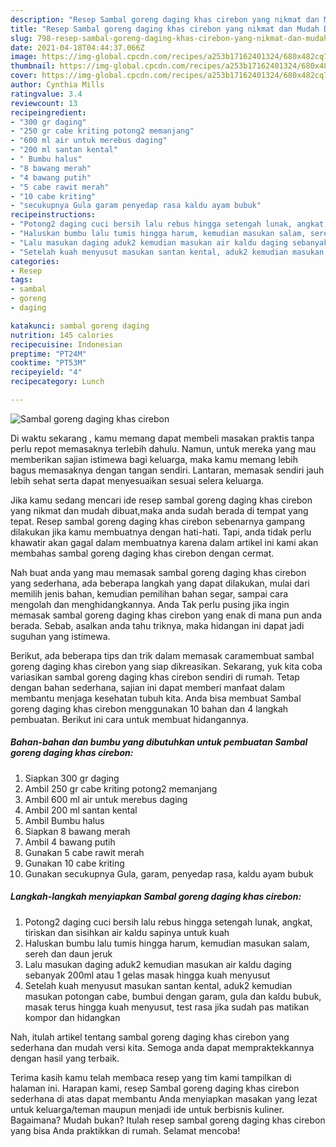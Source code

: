 ```yaml
---
description: "Resep Sambal goreng daging khas cirebon yang nikmat dan Mudah Dibuat"
title: "Resep Sambal goreng daging khas cirebon yang nikmat dan Mudah Dibuat"
slug: 798-resep-sambal-goreng-daging-khas-cirebon-yang-nikmat-dan-mudah-dibuat
date: 2021-04-18T04:44:37.066Z
image: https://img-global.cpcdn.com/recipes/a253b17162401324/680x482cq70/sambal-goreng-daging-khas-cirebon-foto-resep-utama.jpg
thumbnail: https://img-global.cpcdn.com/recipes/a253b17162401324/680x482cq70/sambal-goreng-daging-khas-cirebon-foto-resep-utama.jpg
cover: https://img-global.cpcdn.com/recipes/a253b17162401324/680x482cq70/sambal-goreng-daging-khas-cirebon-foto-resep-utama.jpg
author: Cynthia Mills
ratingvalue: 3.4
reviewcount: 13
recipeingredient:
- "300 gr daging"
- "250 gr cabe kriting potong2 memanjang"
- "600 ml air untuk merebus daging"
- "200 ml santan kental"
- " Bumbu halus"
- "8 bawang merah"
- "4 bawang putih"
- "5 cabe rawit merah"
- "10 cabe kriting"
- "secukupnya Gula garam penyedap rasa kaldu ayam bubuk"
recipeinstructions:
- "Potong2 daging cuci bersih lalu rebus hingga setengah lunak, angkat, tiriskan dan sisihkan air kaldu sapinya untuk kuah"
- "Haluskan bumbu lalu tumis hingga harum, kemudian masukan salam, sereh dan daun jeruk"
- "Lalu masukan daging aduk2 kemudian masukan air kaldu daging sebanyak 200ml atau 1 gelas masak hingga kuah menyusut"
- "Setelah kuah menyusut masukan santan kental, aduk2 kemudian masukan potongan cabe, bumbui dengan garam, gula dan kaldu bubuk, masak terus hingga kuah menyusut, test rasa jika sudah pas matikan kompor dan hidangkan"
categories:
- Resep
tags:
- sambal
- goreng
- daging

katakunci: sambal goreng daging 
nutrition: 145 calories
recipecuisine: Indonesian
preptime: "PT24M"
cooktime: "PT53M"
recipeyield: "4"
recipecategory: Lunch

---
```



![Sambal goreng daging khas cirebon](https://img-global.cpcdn.com/recipes/a253b17162401324/680x482cq70/sambal-goreng-daging-khas-cirebon-foto-resep-utama.jpg)

Di waktu  sekarang , kamu memang dapat membeli masakan praktis tanpa perlu repot memasaknya terlebih dahulu. Namun, untuk mereka yang mau memberikan sajian istimewa bagi keluarga, maka kamu memang lebih bagus memasaknya dengan tangan sendiri. Lantaran, memasak sendiri jauh lebih sehat serta dapat menyesuaikan sesuai selera keluarga.

Jika kamu sedang mencari ide resep sambal goreng daging khas cirebon yang nikmat dan mudah dibuat,maka anda sudah berada di tempat yang tepat. Resep sambal goreng daging khas cirebon  sebenarnya gampang dilakukan jika kamu membuatnya dengan hati-hati. Tapi, anda tidak perlu khawatir akan gagal dalam membuatnya 
karena dalam artikel ini kami akan membahas sambal goreng daging khas cirebon dengan cermat.  



Nah buat anda yang mau memasak sambal goreng daging khas cirebon yang sederhana, ada beberapa langkah yang dapat dilakukan, mulai dari memilih jenis bahan, kemudian pemilihan bahan segar, sampai cara mengolah dan menghidangkannya. Anda Tak perlu pusing jika ingin memasak sambal goreng daging khas cirebon yang enak di mana pun anda berada. Sebab, asalkan anda  tahu triknya, maka hidangan ini dapat jadi suguhan yang istimewa.

Berikut, ada beberapa tips dan trik dalam memasak caramembuat sambal goreng daging khas cirebon yang siap dikreasikan. Sekarang, yuk kita coba variasikan sambal goreng daging khas cirebon sendiri di rumah. Tetap dengan bahan sederhana, sajian ini dapat memberi manfaat dalam membantu menjaga kesehatan tubuh kita. Anda bisa membuat Sambal goreng daging khas cirebon menggunakan 10 bahan dan 4 langkah pembuatan. Berikut ini cara untuk membuat hidangannya.

<!--inarticleads1-->

##### Bahan-bahan dan bumbu yang dibutuhkan untuk pembuatan Sambal goreng daging khas cirebon:

1. Siapkan 300 gr daging
1. Ambil 250 gr cabe kriting potong2 memanjang
1. Ambil 600 ml air untuk merebus daging
1. Ambil 200 ml santan kental
1. Ambil  Bumbu halus
1. Siapkan 8 bawang merah
1. Ambil 4 bawang putih
1. Gunakan 5 cabe rawit merah
1. Gunakan 10 cabe kriting
1. Gunakan secukupnya Gula, garam, penyedap rasa, kaldu ayam bubuk




<!--inarticleads2-->

##### Langkah-langkah menyiapkan Sambal goreng daging khas cirebon:

1. Potong2 daging cuci bersih lalu rebus hingga setengah lunak, angkat, tiriskan dan sisihkan air kaldu sapinya untuk kuah
1. Haluskan bumbu lalu tumis hingga harum, kemudian masukan salam, sereh dan daun jeruk
1. Lalu masukan daging aduk2 kemudian masukan air kaldu daging sebanyak 200ml atau 1 gelas masak hingga kuah menyusut
1. Setelah kuah menyusut masukan santan kental, aduk2 kemudian masukan potongan cabe, bumbui dengan garam, gula dan kaldu bubuk, masak terus hingga kuah menyusut, test rasa jika sudah pas matikan kompor dan hidangkan




Nah, itulah artikel tentang  sambal goreng daging khas cirebon  yang sederhana dan mudah versi kita. Semoga anda dapat mempraktekkannya dengan hasil yang terbaik. 

Terima kasih kamu telah membaca resep yang tim kami tampilkan di halaman ini. Harapan kami, resep  Sambal goreng daging khas cirebon sederhana di atas dapat membantu Anda menyiapkan masakan yang lezat untuk keluarga/teman maupun menjadi ide untuk berbisnis kuliner. Bagaimana? Mudah bukan? Itulah resep sambal goreng daging khas cirebon yang bisa Anda praktikkan di rumah. Selamat mencoba!

